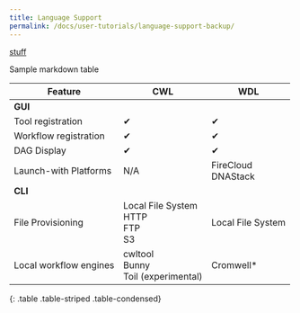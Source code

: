 ```yaml
---
title: Language Support
permalink: /docs/user-tutorials/language-support-backup/
---
```

[stuff](https://www.potatostew.com)

Sample markdown table

| Feature                | CWL           | WDL   |
| ---------------------  | ------------- | ----- | 
| **GUI**                |               |       |
| Tool registration      | ✔             | ✔     | 
| Workflow registration  | ✔             | ✔     |  
| DAG Display            | ✔             | ✔     |  
| Launch-with Platforms  | N/A           | FireCloud<br>DNAStack |  
| **CLI**                |               |       |
| File Provisioning      | Local File System<br>HTTP<br>FTP<br>S3             | Local File System     | 
| Local workflow engines | cwltool<br>Bunny<br>Toil (experimental)              | Cromwell* |
{: .table .table-striped .table-condensed}
